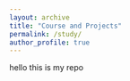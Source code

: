 ```yaml
---
layout: archive
title: "Course and Projects"
permalink: /study/
author_profile: true
---
```

hello this is my repo